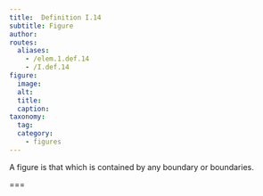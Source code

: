 ```yaml
---
title:  Definition I.14
subtitle: Figure
author:
routes:
  aliases:
    - /elem.1.def.14
    - /I.def.14
figure:
  image:
  alt:
  title:
  caption:
taxonomy:
  tag:
  category:
    - figures
---
```


A <term>figure</term> is that which is contained by any boundary or boundaries.

===
